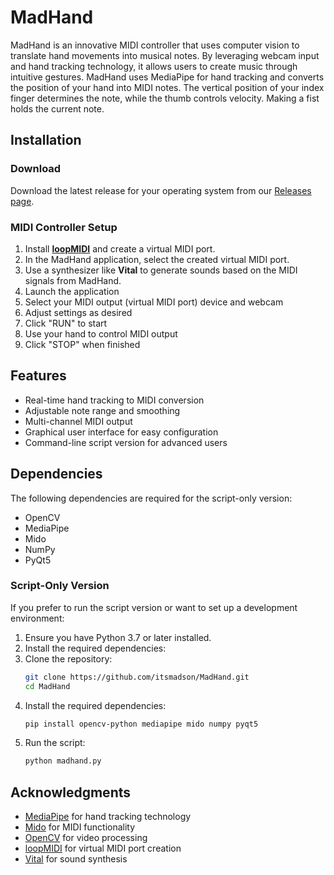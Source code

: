 # MadHand
MadHand is an innovative MIDI controller that uses computer vision to translate hand movements into musical notes. By leveraging webcam input and hand tracking technology, it allows users to create music through intuitive gestures.
MadHand uses MediaPipe for hand tracking and converts the position of your hand into MIDI notes. The vertical position of your index finger determines the note, while the thumb controls velocity. Making a fist holds the current note.


## Installation

### Download
Download the latest release for your operating system from our [Releases page](https://github.com/yourusername/madhand/releases).

### MIDI Controller Setup
1. Install [**loopMIDI**](https://www.tobias-erichsen.de/software/loopmidi.html) and create a virtual MIDI port.
2. In the MadHand application, select the created virtual MIDI port.
3. Use a synthesizer like **Vital** to generate sounds based on the MIDI signals from MadHand.
4. Launch the application
2. Select your MIDI output (virtual MIDI port) device and webcam
3. Adjust settings as desired
4. Click "RUN" to start
5. Use your hand to control MIDI output
6. Click "STOP" when finished

## Features
- Real-time hand tracking to MIDI conversion
- Adjustable note range and smoothing
- Multi-channel MIDI output
- Graphical user interface for easy configuration
- Command-line script version for advanced users

## Dependencies
The following dependencies are required for the script-only version:
- OpenCV
- MediaPipe
- Mido
- NumPy
- PyQt5


### Script-Only Version
If you prefer to run the script version or want to set up a development environment:

1. Ensure you have Python 3.7 or later installed.
2. Install the required dependencies:
3. Clone the repository:
    ```sh
    git clone https://github.com/itsmadson/MadHand.git
    cd MadHand
    ```
4. Install the required dependencies:
    ```sh
    pip install opencv-python mediapipe mido numpy pyqt5
    ```
5. Run the script:
    ```sh
    python madhand.py
    ```

## Acknowledgments

- [MediaPipe](https://mediapipe.dev/) for hand tracking technology
- [Mido](https://mido.readthedocs.io/) for MIDI functionality
- [OpenCV](https://opencv.org/) for video processing
- [loopMIDI](https://www.tobias-erichsen.de/software/loopmidi.html) for virtual MIDI port creation
- [Vital](https://vital.audio/) for sound synthesis



